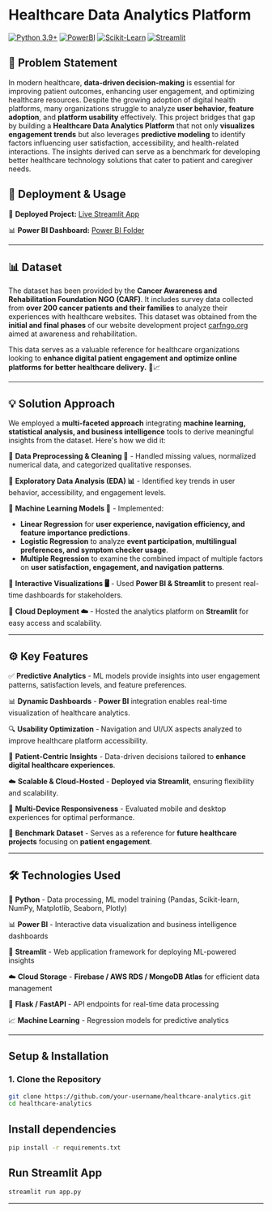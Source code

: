 # Healthcare Data Analytics Platform

[![Python 3.9+](https://img.shields.io/badge/Python-3.9%2B-blue.svg)](https://www.python.org/downloads/)
[![PowerBI](https://img.shields.io/badge/Analytics-PowerBI-yellow)](https://powerbi.microsoft.com/)
[![Scikit-Learn](https://img.shields.io/badge/ML-scikit--learn-orange)](https://scikit-learn.org/)
[![Streamlit](https://img.shields.io/badge/UI-Streamlit-red)](https://streamlit.io/)

## 🚀 Problem Statement
In modern healthcare, **data-driven decision-making** is essential for improving patient outcomes, enhancing user engagement, and optimizing healthcare resources. Despite the growing adoption of digital health platforms, many organizations struggle to analyze **user behavior**, **feature adoption**, and **platform usability** effectively. This project bridges that gap by building a **Healthcare Data Analytics Platform** that not only **visualizes engagement trends** but also leverages **predictive modeling** to identify factors influencing user satisfaction, accessibility, and health-related interactions. The insights derived can serve as a benchmark for developing better healthcare technology solutions that cater to patient and caregiver needs.

## 🚀 Deployment & Usage
🔗 **Deployed Project:** [Live Streamlit App](https://capstone-project-deployed.streamlit.app/)

📊 **Power BI Dashboard:** [Power BI Folder](https://github.com/Shreyas521032/Capstone-Project/tree/main/Power%20BI)

---

## 📊 Dataset
The dataset has been provided by the **Cancer Awareness and Rehabilitation Foundation NGO (CARF)**. It includes survey data collected from **over 200 cancer patients and their families** to analyze their experiences with healthcare websites. This dataset was obtained from the **initial and final phases** of our website development project [carfngo.org](https://www.carfngo.org/) aimed at awareness and rehabilitation.

This data serves as a valuable reference for healthcare organizations looking to **enhance digital patient engagement and optimize online platforms for better healthcare delivery.** 🏥📈

---

## 💡 Solution Approach
We employed a **multi-faceted approach** integrating **machine learning, statistical analysis, and business intelligence** tools to derive meaningful insights from the dataset. Here's how we did it:

🔹 **Data Preprocessing & Cleaning 📡** - Handled missing values, normalized numerical data, and categorized qualitative responses.

🔹 **Exploratory Data Analysis (EDA) 📊** - Identified key trends in user behavior, accessibility, and engagement levels.

🔹 **Machine Learning Models 🤖** - Implemented:
   - **Linear Regression** for **user experience, navigation efficiency, and feature importance predictions**.
   - **Logistic Regression** to analyze **event participation, multilingual preferences, and symptom checker usage**.
   - **Multiple Regression** to examine the combined impact of multiple factors on **user satisfaction, engagement, and navigation patterns**.

🔹 **Interactive Visualizations 🖥️** - Used **Power BI & Streamlit** to present real-time dashboards for stakeholders.

🔹 **Cloud Deployment ☁️** - Hosted the analytics platform on **Streamlit** for easy access and scalability.

---

## ⚙️ Key Features
✅ **Predictive Analytics** - ML models provide insights into user engagement patterns, satisfaction levels, and feature preferences.

📊 **Dynamic Dashboards** - **Power BI** integration enables real-time visualization of healthcare analytics.

🔍 **Usability Optimization** - Navigation and UI/UX aspects analyzed to improve healthcare platform accessibility.

🏥 **Patient-Centric Insights** - Data-driven decisions tailored to **enhance digital healthcare experiences**.

☁️ **Scalable & Cloud-Hosted** - **Deployed via Streamlit**, ensuring flexibility and scalability.

📱 **Multi-Device Responsiveness** - Evaluated mobile and desktop experiences for optimal performance.

📑 **Benchmark Dataset** - Serves as a reference for **future healthcare projects** focusing on **patient engagement**.

---

## 🛠️ Technologies Used
🚀 **Python** - Data processing, ML model training (Pandas, Scikit-learn, NumPy, Matplotlib, Seaborn, Plotly)

📊 **Power BI** - Interactive data visualization and business intelligence dashboards

🎨 **Streamlit** - Web application framework for deploying ML-powered insights

☁️ **Cloud Storage** - **Firebase / AWS RDS / MongoDB Atlas** for efficient data management

📡 **Flask / FastAPI** - API endpoints for real-time data processing

📈 **Machine Learning** - Regression models for predictive analytics

---

## Setup & Installation

### 1. Clone the Repository
```bash
git clone https://github.com/your-username/healthcare-analytics.git
cd healthcare-analytics
```

## Install dependencies
```bash
pip install -r requirements.txt
```

## Run Streamlit App
```bash
streamlit run app.py
```

---
